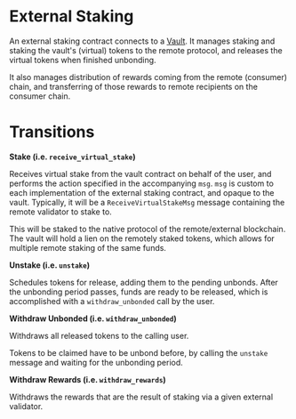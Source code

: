 # External Staking

An external staking contract connects to a [Vault](./Vault.md).
It manages staking and staking the vault's (virtual) tokens to the remote protocol,
and releases the virtual tokens when finished unbonding.

It also manages distribution of rewards coming from the remote (consumer) chain,
and transferring of those rewards to remote recipients on the consumer chain.

# Transitions

**Stake (i.e. `receive_virtual_stake`)**

Receives virtual stake from the vault contract on behalf of the user, and performs the action
specified in the accompanying `msg`.
`msg` is custom to each implementation of the external staking contract, and opaque to the vault.
Typically, it will be a `ReceiveVirtualStakeMsg` message containing the remote validator to stake to.

This will be staked to the native protocol of the remote/external blockchain.
The vault will hold a lien on the remotely staked tokens, which allows for
multiple remote staking of the same funds.

**Unstake (i.e. `unstake`)**

Schedules tokens for release, adding them to the pending unbonds. After the
unbonding period passes, funds are ready to be released, which is accomplished
with a `withdraw_unbonded` call by the user.

**Withdraw Unbonded (i.e. `withdraw_unbonded`)**

Withdraws all released tokens to the calling user.

Tokens to be claimed have to be unbond before, by calling the `unstake` message and
waiting for the unbonding period.

**Withdraw Rewards (i.e. `withdraw_rewards`)**

Withdraws the rewards that are the result of staking via a given external validator.
